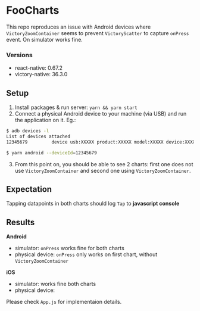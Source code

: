 # FooCharts

This repo reproduces an issue with Android devices where `VictoryZoomContainer` seems to prevent `VictoryScatter` to capture `onPress` event.
On simulator works fine.

### Versions

* react-native: 0.67.2
* victory-native: 36.3.0

## Setup

1. Install packages & run server: `yarn && yarn start`
2. Connect a physical Android device to your machine (via USB) and run the application on it. Eg.:
```sh
$ adb devices -l
List of devices attached
12345679         device usb:XXXXX product:XXXXX model:XXXXX device:XXXXX transport_id:2

$ yarn android --deviceId=12345679
```
3. From this point on, you should be able to see 2 charts: first one does not use `VictoryZoomContainer` and second one using `VictoryZoomContainer`. 

## Expectation 

Tapping datapoints in both charts should log `Tap` to **javascript console**

## Results

**Android**
* simulator: `onPress` works fine for both charts
* physical device: `onPress` only works on first chart, without `VictoryZoomContainer`

**iOS**
* simulator: works fine both charts
* physical device:

Please check `App.js` for implementaion details.
